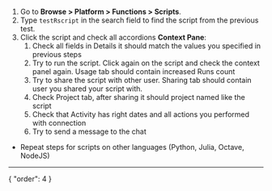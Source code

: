 1. Go to **Browse > Platform > Functions > Scripts**.
2. Type `testRscript` in the search field to find the script from the previous test.
3. Click the script and check all accordions **Context Pane**:
    1. Check all fields in Details it should match the values you specified in previous steps
    2. Try to run the script. Click again on the script and check the context panel again. Usage tab should contain
       increased Runs count
    3. Try to share the script with other user. Sharing tab should contain user you shared your script with.
    4. Check Project tab, after sharing it should project named like the script
    5. Check that Activity has right dates and all actions you performed with connection
    6. Try to send a message to the chat

* Repeat steps for scripts on other languages (Python, Julia, Octave, NodeJS)

---
{
"order": 4
}
